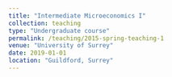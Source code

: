 ```yaml
---
title: "Intermediate Microeconomics I"
collection: teaching
type: "Undergraduate course"
permalink: /teaching/2015-spring-teaching-1
venue: "University of Surrey"
date: 2019-01-01
location: "Guildford, Surrey"
---
```



